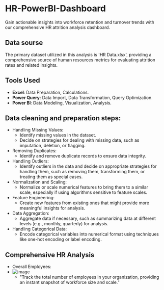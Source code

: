 # HR-PowerBI-Dashboard
Gain actionable insights into workforce retention and turnover trends with our comprehensive HR attrition analysis dashboard.
## Data sourse
The primary dataset utilized in this analysis is 'HR Data.xlsx', providing a comprehensive source of human resources metrics for evaluating attrition rates and related insights.
## Tools Used 
 - **Excel**: Data Preparation, Calculations.
 - **Power Query**: Data Import, Data Transformation, Query Optimization.
 - **Power BI**: Data Modeling, Visualization, Analysis.
## Data cleaning and preparation steps:
 - Handling Missing Values:
    - Identify missing values in the dataset.
    - Decide on strategies for dealing with missing data, such as imputation, deletion, or flagging.
  - Removing Duplicates:
    - Identify and remove duplicate records to ensure data integrity.
  - Handling Outliers:
    - Identify outliers in the data and decide on appropriate strategies for handling them, such as removing them, transforming them, or treating them as special cases.
  - Normalization and Scaling:
    - Normalize or scale numerical features to bring them to a similar scale, especially if using algorithms sensitive to feature scales.
  - Feature Engineering:
    - Create new features from existing ones that might provide more meaningful insights for analysis.
  - Data Aggregation:
    - Aggregate data if necessary, such as summarizing data at different levels (e.g., monthly, quarterly) for analysis.
  - Handling Categorical Data:
    - Encode categorical variables into numerical format using techniques like one-hot encoding or label encoding.
## Comprehensive HR Analysis
  - Overall Employees:
  - ![image](https://github.com/Lokasunder-s/HR-PowerBI-Dashboard/assets/154940528/4686ccc7-83a5-4062-b71c-2d1400b991d1)
     - "Track the total number of employees in your organization, providing an instant snapshot of workforce size and scale."

